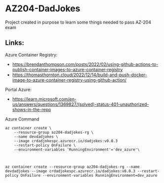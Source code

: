 # AZ204-DadJokes
Project created in purpose to learn some things needed to pass  AZ-204 exam

## Links:

Azure Container Registry:
- https://brendanthompson.com/posts/2022/02/using-github-actions-to-publish-container-images-to-azure-container-registry
- https://thomasthornton.cloud/2022/12/14/build-and-push-docker-image-to-azure-container-registry-using-github-action/

Portal Azure:
- https://learn.microsoft.com/en-us/answers/questions/1369827/(solved)-status-401-unauthorized-shows-in-the-repo


Azure Command
```
az container create \
    --resource-group az204-dadjokes-rg \
    --name devdadjokes \
    --image crdadjokespc.azurecr.io/dadjokes:v0.0.3
    --restart-policy OnFailure \
    --environment-variables 'RunningEnvironment'='dev_azure'\



az container create --resource-group az204-dadjokes-rg --name devdadjokes --image crdadjokespc.azurecr.io/dadjokes:v0.0.3 --restart-policy OnFailure --environment-variables RunningEnvironment=dev_azure
```